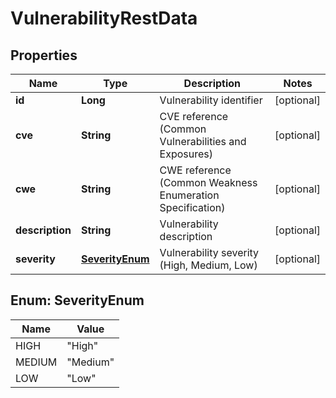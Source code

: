 
# VulnerabilityRestData

## Properties
Name | Type | Description | Notes
------------ | ------------- | ------------- | -------------
**id** | **Long** | Vulnerability identifier |  [optional]
**cve** | **String** | CVE reference (Common Vulnerabilities and Exposures) |  [optional]
**cwe** | **String** | CWE reference (Common Weakness Enumeration Specification) |  [optional]
**description** | **String** | Vulnerability description |  [optional]
**severity** | [**SeverityEnum**](#SeverityEnum) | Vulnerability severity (High, Medium, Low) |  [optional]


<a name="SeverityEnum"></a>
## Enum: SeverityEnum
Name | Value
---- | -----
HIGH | &quot;High&quot;
MEDIUM | &quot;Medium&quot;
LOW | &quot;Low&quot;



